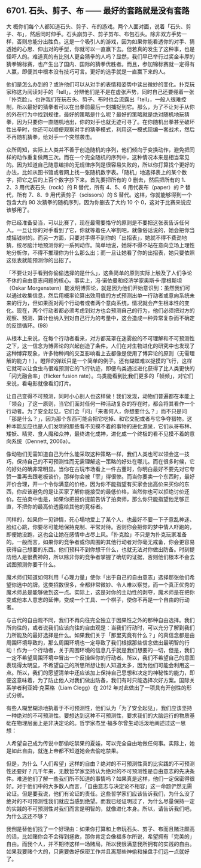 ## 6701. 石头、剪子、布 —— 最好的套路就是没有套路

大 概你们每个人都知道石头、剪子、布的游戏。两个人面对面，说着「石头、剪子、布」，然后同时伸手。石头崩剪子、剪子剪布、布包石头。除非双方手势一样，否则总能分出胜负。这是一个吸引人的游戏，因为如果你能看透你的对手、猜透她的心思、伸出对的手型，你就可以一直赢下去。但若真的发生了这种事，也是怪吓人的。难道真的有比别人更会猜拳的人吗？显然，我们早已举行过奖金丰厚的猜拳锦标赛，也产生出了国内、国际的猜拳优胜者。而且，参加锦标赛就一定得有人赢，即便其中根本没有技巧可言。更好的选手就是一直赢下来的人。

他们是怎么办到的？或许他们可以从对手的表情和姿势中读出微妙的变化。扑克玩家称这为阅读对手的「tell」，分辨他们是不是在虚张声势，同时自己还要绷着一张「扑克脸」。也许我们在玩石头、剪子、布时也会流露出「tell」，一般人很难控制，所以最好的猜拳者可以在出拳前最后一刻捕捉到它。那么，为了不让对手从你的外在行为中找到规律，最好的策略是什么呢？最好的策略就是绝对随机地玩猜拳，因为只要你一直随机地出，你的对手也就无迹可寻了。在你随机出拳甚至破坏性出拳时，你还可以顺便观察对手的猜拳模式，利用这一模式现编一套战术，然后不再随机猜拳，给对手一个突然袭击。

众所周知，实际上人类并不善于创造随机的序列，他们倾向于变换动作，避免把同样的动作重复做两三次。而在一个完全随机的序列中，这种情况本来是相当常见的。因为知道自己随意编排的无规律序列是很容易失败的，所以你打算找个更好的办法，比如从图书馆或者网上找一张随机数字表。「随机」地选择表上的某个数字，把它之后的上百个数字抄下来。首先要把所有的 0 删去，然后把所有的 1、2、3 用代表石头（rock）的 R 替代，所有 4、5、6 用代表布（paper）的 P 替代，所有 7、8、9 用代表剪子（scissors）的 S 替代。这样，你就能够得到一个包含大约 90 次猜拳的随机序列，因为你删去了大约 10 个 0，这对于比赛来说应该够用了。

你已经准备妥当，可以比赛了，现在最需要恪守的原则是不要把这张表告诉任何人。一旦让你的对手看到了它，你就等着任人宰割吧，就像俗话说的，她会把你当成摇钱树的。而另一方面，只要对手得不到你的「出招表」，她就不得不费劲地猜，绞尽脑汁地预测你的一系列动作。简单地说，她将不得不站在意向立场上理性地分析你，不得不推理你为什么那么出；而一旦让她看了你的出招表，她只要依照这张表就能预测你的出招了。

「不要让对手看到你偷偷选择的是什么」，这条简单的原则实际上触及了人们争论不休的自由意志问题的核心。事实上，冯·诺依曼和经济学家奥斯卡·摩根斯坦（Oskar Morgenstern）能发明博弈论，就是因为他们开始意识到：虽然我们可以通过收集信息，然后用概率论算出效用值的方式预测出单一行动者或意向系统未来的行为，但如果面对两个行动者或者两个意向系统，情况就会产生根本性的变化。现在，两个行动者都必须考虑到对方也会预测自己的行为，他们必须把对方的观察、预测、算计也纳入到对自己行为的考量中，这会造成一种异常复杂而不确定的反馈循环。(98)

从根本上来说，在每个行动者看来，对方都笼罩在迷雾般的不可理解和不可预测性之下，这一信念为博弈论的兴起创造了条件。人们在对生物进化的研究中也发现了这种博弈现象，许多物种间的交互影响看上去都像是使用了博弈论的原则（无需理解的能力！）。瞪羚的弹跃只是一个简单的例子。还有蝴蝶难以捉摸的飞行，这样它就可以让食虫鸟很难预测它的飞行轨迹，即便鸟类通过进化获得了比人类更快的「闪光融合率」（flicker fusion rate）。鸟类能看到比我们更多的「帧频」，对它们来说，看电影就像看幻灯片。

让自己变得不可预测，同时小心别人也这样做！我们发现，动物们普遍都在本能上「领会」了这一原则，当它们面对任何一种活动复杂的存在时，都会将其看作一个行动者。为了安全起见，它们会「问」「来者何人，你想要什么？」而不只是问「那是什么？」，因为那个东西可能会把它吃掉、和它交配或者与它争夺猎物。这种本能反应也是人们发明的那些看不见摸不着的事物的进化源泉，它们从哥布林、矮妖、精灵、食人魔和众神，最终进化成神，进化成一个终极的看不见摸不着的意向系统（Dennett, 2006a）。

像动物们无需知道自己为什么能采取这种策略一样，我们人类也可以领会这一技巧，保持自己的不可预测性而无需理解这一策略的好处在哪儿。而在很多时候，它的好处的确非常明显。当你在古玩市场看上一件古董时，你明白最好不要先对它夸赞一番再去跟老板谈价，那样你会被「宰」得很惨。而当你要卖一个东西时，最好开价合理，开一个令你满意的价格，因为你不能指望有买家会出高价来买你的东西，你应该避免的是让买家了解你能接受的最低价格，当然你也可以拒绝讨价还价。在拍卖中也是，如果你把报价提前告诉了拍卖师，那么你只能指望他足够正直，不把你的最高价透露给其他的竞标者。

同样的，如果你一见钟情，死心塌地爱上了某个人，也最好不要一下子意乱神迷、脸红心跳，你要尽可能地保持克制、平常对待。否则你会把你的梦中情人吓跑的，即便她没跑，这也会让她在感情中占尽上风。「扑克脸」不只是为扑克玩家准备的。一般而言，如果你的竞争者或你周围的其他行动者对你毫无戒备，你会更容易获得自己想要的东西。他们预料不到你想干什么，也就无法对你做出防备。时刻提防他人是很费神的，所以除非你的竞争者掌握了确切的证据，否则他们根本不会去试图预测你要干什么。

魔术师们知道如何利用「心理力量」使你「出于自己的自由意志」选择那张他们希望你选中的牌。这类招数很多，全都非常微妙、令人难以察觉，而一个真正优秀的魔术师总是能够做到这一点。实际上，这是对你的主动性的剥夺，魔术师是在把你变成他本人意志的延伸，变成一个工具、一个棋子，使你不再是一个自由的行动者。

与古代的自由观不同，我们不再向往完全独立于因果性之外的那种自由选择。我们所向往的，或者说我们应该向往的自由观是：当我们行动时，可以充分了解到我们力所能及的最好选择是什么。如果我们关于「那里究竟有什么？」的真信念都是由周围环境导致的，那么周围环境也一定导致了我们根据那些信念做出最明智的行动！作为一个行动者，关于周围环境的信息几乎就是我们想要的一切，但是，我们一定不希望周围环境中冒出一个反操纵你的行动者。所以，我们不希望自己的意图表现得太明显，不希望自己的所思所想让别人知道太多，因为他们可能会利用这一点。所以，我们的愿望清单中还应该加上保持自己思想和决定的神秘性的能力，即便这意味着，为了防止他人对我们做出防备，我们有时只能选择次好方案。国际关系学者利亚姆·克莱格（Liam Clegg）在 2012 年对此做出了一项具有开创性的形式分析。

有些人糊里糊涂地执着于不可预测性，他们认为「为了安全起见」，我们应该坚持一种绝对的不可预测性。要想达到这种不可预测性，要求我们的大脑运行的物质基础在物理层面上是非决定论的。哲学家杰里·福多尔曾生动活泼地阐述过这一思想：

人希望自己成为传说中那偷吃禁果的夏娃，可以完全自由地做任何事。实际上，她是如此自由，就连上帝都不知道她会去偷吃禁果。

但是，为什么「人们希望」这样的自由？绝对的不可预测性真的比实践的不可预测性还要好？几千年来，无数哲学家坚持认为绝对的不可预测性是自由意志的先决条件。难道他们了解一些我们所不知道的事情吗？如果真是这样，他们一定保密得很好。对于他们中的大多数人而言，「自由意志与决定论不相容」这一命题俨然无需论证。但是要我说，他们有论证的责任。这些哲学家们应该告诉我们，为什么没了绝对的不可预测性我们就应当感到绝望。而我已经证明过了，为什么尽量保持一定的实践的不可预测性对我们而言是明智的，就像进化本身。所以，请告诉我们吧，为什么这还不够？

我倒是替他们找了一个好理由：如果你打算和上帝玩石头、剪子、布而且赌注颇高的话，比如赌你会不会得到拯救，那你肯定会像福多尔所说，希望拥有「完美的」自由。而我个人，并不期待这样一场赌局，所以我很满意我所拥有的实践的自由。如果我要赌个大的，只需要做好保密工作并且离那些神偷和操盘手们远一点就好了。

